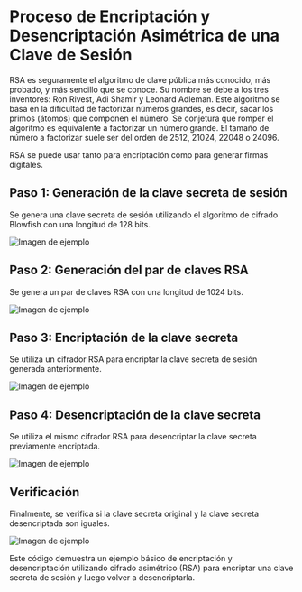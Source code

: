 # Proceso de Encriptación y Desencriptación Asimétrica de una Clave de Sesión

RSA es seguramente el algoritmo de clave pública más conocido, más
probado, y más sencillo que se conoce.
Su nombre se debe a los tres inventores: Ron Rivest, Adi Shamir y Leonard
Adleman.
Este algoritmo se basa en la dificultad de factorizar números grandes, es
decir, sacar los primos (átomos) que componen el número. Se conjetura que
romper el algoritmo es equivalente a factorizar un número grande. El tamaño
de número a factorizar suele ser del orden de 2512, 21024, 22048 o 24096.

RSA se puede usar tanto para encriptación como para
generar firmas digitales.

## Paso 1: Generación de la clave secreta de sesión
   Se genera una clave secreta de sesión utilizando el algoritmo de cifrado Blowfish con una longitud de 128 bits.

   ![Imagen de ejemplo](https://files.catbox.moe/uzvkky.png)


## Paso 2: Generación del par de claves RSA
   Se genera un par de claves RSA con una longitud de 1024 bits.

   ![Imagen de ejemplo](https://files.catbox.moe/ydfjqh.png)

## Paso 3: Encriptación de la clave secreta
   Se utiliza un cifrador RSA para encriptar la clave secreta de sesión generada anteriormente.

   ![Imagen de ejemplo](https://files.catbox.moe/h8sn0r.png)

## Paso 4: Desencriptación de la clave secreta
   Se utiliza el mismo cifrador RSA para desencriptar la clave secreta previamente encriptada.

   ![Imagen de ejemplo](https://files.catbox.moe/1eaw7e.png)

## Verificación
   Finalmente, se verifica si la clave secreta original y la clave secreta desencriptada son iguales.

   ![Imagen de ejemplo](https://files.catbox.moe/qfzhb8.png)

Este código demuestra un ejemplo básico de encriptación y desencriptación utilizando cifrado asimétrico (RSA) para encriptar una clave secreta de sesión y luego volver a desencriptarla.
